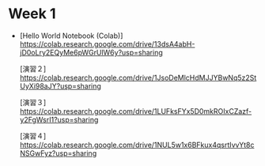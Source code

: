  # Week 1

  - [Hello World Notebook (Colab)] 
    https://colab.research.google.com/drive/13dsA4abH-jD0oLry2EQyMe6pWGrUlW6y?usp=sharing

    [演習２]
    https://colab.research.google.com/drive/1JsoDeMlcHdMJJYBwNq5z2StUyXi98aJY?usp=sharing

    [演習３]
    https://colab.research.google.com/drive/1LUFksFYx5D0mkROIxCZazf-y2FgWsrI1?usp=sharing

    [演習４]
    https://colab.research.google.com/drive/1NUL5w1x6BFkux4qsrtIvvYt8cNSGwFyz?usp=sharing
